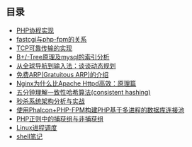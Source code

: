 ## 目录
* [PHP协程实现](https://github.com/fupengfei058/article-collection/blob/master/PHP%E5%8D%8F%E7%A8%8B%E5%AE%9E%E7%8E%B0.md)
* [fastcgi与php-fpm的关系](https://github.com/fupengfei058/article-collection/blob/master/fastcgi%E4%B8%8Ephp-fpm%E7%9A%84%E5%85%B3%E7%B3%BB.md)
* [TCP可靠传输的实现](https://github.com/fupengfei058/article-collection/blob/master/TCP%E5%8F%AF%E9%9D%A0%E4%BC%A0%E8%BE%93%E7%9A%84%E5%AE%9E%E7%8E%B0.md)
* [B+/-Tree原理及mysql的索引分析](https://github.com/fupengfei058/article-collection/blob/master/B-Tree%E5%8E%9F%E7%90%86%E5%8F%8Amysql%E7%9A%84%E7%B4%A2%E5%BC%95%E5%88%86%E6%9E%90.md)
* [从全球导航到输入法：谈谈动态规划](https://github.com/fupengfei058/article-collection/blob/master/%E4%BB%8E%E5%85%A8%E7%90%83%E5%AF%BC%E8%88%AA%E5%88%B0%E8%BE%93%E5%85%A5%E6%B3%95%EF%BC%9A%E8%B0%88%E8%B0%88%E5%8A%A8%E6%80%81%E8%A7%84%E5%88%92.md)
* [免费ARP(Gratuitous ARP)的介绍](https://github.com/fupengfei058/article-collection/blob/master/%E5%85%8D%E8%B4%B9ARP(Gratuitous%20ARP)%E7%9A%84%E4%BB%8B%E7%BB%8D.md)
* [Nginx为什么比Apache Httpd高效：原理篇](https://github.com/fupengfei058/article-collection/blob/master/Nginx%E4%B8%BA%E4%BB%80%E4%B9%88%E6%AF%94Apache%20Httpd%E9%AB%98%E6%95%88%EF%BC%9A%E5%8E%9F%E7%90%86%E7%AF%87.md)
* [五分钟理解一致性哈希算法(consistent hashing)](https://github.com/fupengfei058/article-collection/blob/master/%E4%BA%94%E5%88%86%E9%92%9F%E7%90%86%E8%A7%A3%E4%B8%80%E8%87%B4%E6%80%A7%E5%93%88%E5%B8%8C%E7%AE%97%E6%B3%95(consistent%20hashing).md)
* [秒杀系统架构分析与实战](https://github.com/fupengfei058/article-collection/blob/master/%E7%A7%92%E6%9D%80%E7%B3%BB%E7%BB%9F%E6%9E%B6%E6%9E%84%E5%88%86%E6%9E%90%E4%B8%8E%E5%AE%9E%E6%88%98.md)
* [使用Phalcon+PHP-FPM构建PHP基于多进程的数据库连接池](https://github.com/fupengfei058/article-collection/blob/master/%E4%BD%BF%E7%94%A8Phalcon+PHP-FPM%E6%9E%84%E5%BB%BAPHP%E5%9F%BA%E4%BA%8E%E5%A4%9A%E8%BF%9B%E7%A8%8B%E7%9A%84%E6%95%B0%E6%8D%AE%E5%BA%93%E8%BF%9E%E6%8E%A5%E6%B1%A0.md)
* [PHP正则中的捕获组与非捕获组](https://github.com/fupengfei058/article-collection/blob/master/PHP%E6%AD%A3%E5%88%99%E4%B8%AD%E7%9A%84%E6%8D%95%E8%8E%B7%E7%BB%84%E4%B8%8E%E9%9D%9E%E6%8D%95%E8%8E%B7%E7%BB%84.md)
* [Linux进程调度](https://github.com/fupengfei058/article-collection/blob/master/Linux%E8%BF%9B%E7%A8%8B%E8%B0%83%E5%BA%A6.md)
* [shell笔记](https://github.com/fupengfei058/article-collection/blob/master/shell%E7%AC%94%E8%AE%B0.md)
